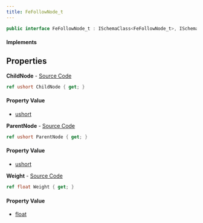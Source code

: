 ```yaml
---
title: FeFollowNode_t
---
```


```csharp
public interface FeFollowNode_t : ISchemaClass<FeFollowNode_t>, ISchemaField, ISchemaClass, INativeHandle
```

#### Implements

## Properties

**ChildNode** - [Source Code](https://github.com/swiftly-solution/swiftlys2/blob/main/managed/src/SwiftlyS2.Generated/Schemas/Interfaces/FeFollowNode_t.cs#L18)

```csharp
ref ushort ChildNode { get; }
```

#### Property Value

- [ushort](https://learn.microsoft.com/dotnet/api/system.uint16)

**ParentNode** - [Source Code](https://github.com/swiftly-solution/swiftlys2/blob/main/managed/src/SwiftlyS2.Generated/Schemas/Interfaces/FeFollowNode_t.cs#L16)

```csharp
ref ushort ParentNode { get; }
```

#### Property Value

- [ushort](https://learn.microsoft.com/dotnet/api/system.uint16)

**Weight** - [Source Code](https://github.com/swiftly-solution/swiftlys2/blob/main/managed/src/SwiftlyS2.Generated/Schemas/Interfaces/FeFollowNode_t.cs#L20)

```csharp
ref float Weight { get; }
```

#### Property Value

- [float](https://learn.microsoft.com/dotnet/api/system.single)


